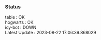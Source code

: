 ### Status


table : OK  
hogwarts : OK  
icy-bot : DOWN  
Latest Update : 2023-08-22 17:06:39.868029
